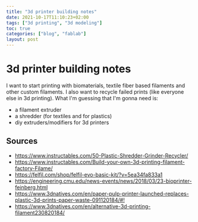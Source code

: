 ```yaml
---
title: "3d printer building notes"
date: 2021-10-17T11:10:23+02:00
tags: ["3d printing", "3d modeling"]
toc: true
categories: ["blog", "fablab"]
layout: post
---
```


# 3d printer building notes
I want to start printing with biomaterials, textile fiber based filaments and other custom filaments. I also want to recycle failed prints (like everyone else in 3d printing). What I'm guessing that I'm gonna need is:

- a filament extruder
- a shredder (for textiles and for plastics)
- diy extruders/modifiers for 3d printers

## Sources
- <https://www.instructables.com/50-Plastic-Shredder-Grinder-Recycler/>
- <https://www.instructables.com/Build-your-own-3d-printing-filament-factory-Filame/>
- <https://felfil.com/shop/felfil-evo-basic-kit/?v=5ea34fa833a1>
- <https://engineering.cmu.edu/news-events/news/2018/03/23-bioprinter-feinberg.html>
- <https://www.3dnatives.com/en/paper-pulp-printer-launched-replaces-plastic-3d-prints-paper-waste-091120184/#!>
- <https://www.3dnatives.com/en/alternative-3d-printing-filament230820184/>